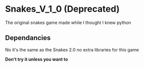 # Snakes_V_1_0 (Deprecated)
The original snakes game made while I thought I knew python

## Dependancies
No it's the same as the Snakes 2.0 no extra libraries for this game

__Don't try it unless you want to__
